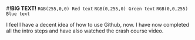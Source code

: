 #**!BIG TEXT!**
`RGB(255,0,0) Red text`
`RGB(0,255,0) Green text`
`RGB(0,0,255) Blue text`

I feel I have a decent idea of how to use Github, now.
I have now completed all the intro steps and have also watched the crash course video.
